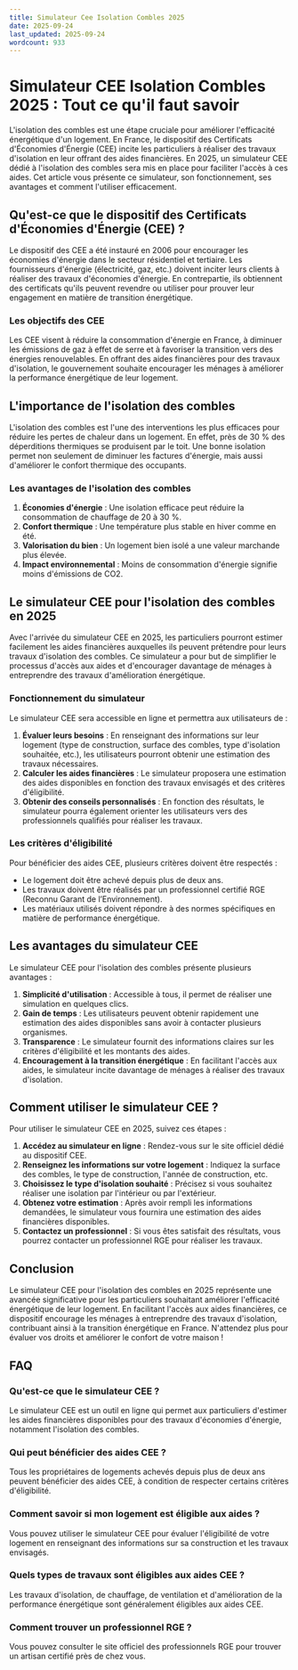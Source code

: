 ```yaml
---
title: Simulateur Cee Isolation Combles 2025
date: 2025-09-24
last_updated: 2025-09-24
wordcount: 933
---
```


# Simulateur CEE Isolation Combles 2025 : Tout ce qu'il faut savoir

L'isolation des combles est une étape cruciale pour améliorer l'efficacité énergétique d'un logement. En France, le dispositif des Certificats d'Économies d'Énergie (CEE) incite les particuliers à réaliser des travaux d'isolation en leur offrant des aides financières. En 2025, un simulateur CEE dédié à l'isolation des combles sera mis en place pour faciliter l'accès à ces aides. Cet article vous présente ce simulateur, son fonctionnement, ses avantages et comment l'utiliser efficacement.

## Qu'est-ce que le dispositif des Certificats d'Économies d'Énergie (CEE) ?

Le dispositif des CEE a été instauré en 2006 pour encourager les économies d'énergie dans le secteur résidentiel et tertiaire. Les fournisseurs d'énergie (électricité, gaz, etc.) doivent inciter leurs clients à réaliser des travaux d'économies d'énergie. En contrepartie, ils obtiennent des certificats qu'ils peuvent revendre ou utiliser pour prouver leur engagement en matière de transition énergétique.

### Les objectifs des CEE

Les CEE visent à réduire la consommation d'énergie en France, à diminuer les émissions de gaz à effet de serre et à favoriser la transition vers des énergies renouvelables. En offrant des aides financières pour des travaux d'isolation, le gouvernement souhaite encourager les ménages à améliorer la performance énergétique de leur logement.

## L'importance de l'isolation des combles

L'isolation des combles est l'une des interventions les plus efficaces pour réduire les pertes de chaleur dans un logement. En effet, près de 30 % des déperditions thermiques se produisent par le toit. Une bonne isolation permet non seulement de diminuer les factures d'énergie, mais aussi d'améliorer le confort thermique des occupants.

### Les avantages de l'isolation des combles

1. **Économies d'énergie** : Une isolation efficace peut réduire la consommation de chauffage de 20 à 30 %.
2. **Confort thermique** : Une température plus stable en hiver comme en été.
3. **Valorisation du bien** : Un logement bien isolé a une valeur marchande plus élevée.
4. **Impact environnemental** : Moins de consommation d'énergie signifie moins d'émissions de CO2.

## Le simulateur CEE pour l'isolation des combles en 2025

Avec l'arrivée du simulateur CEE en 2025, les particuliers pourront estimer facilement les aides financières auxquelles ils peuvent prétendre pour leurs travaux d'isolation des combles. Ce simulateur a pour but de simplifier le processus d'accès aux aides et d'encourager davantage de ménages à entreprendre des travaux d'amélioration énergétique.

### Fonctionnement du simulateur

Le simulateur CEE sera accessible en ligne et permettra aux utilisateurs de :

1. **Évaluer leurs besoins** : En renseignant des informations sur leur logement (type de construction, surface des combles, type d'isolation souhaitée, etc.), les utilisateurs pourront obtenir une estimation des travaux nécessaires.
2. **Calculer les aides financières** : Le simulateur proposera une estimation des aides disponibles en fonction des travaux envisagés et des critères d'éligibilité.
3. **Obtenir des conseils personnalisés** : En fonction des résultats, le simulateur pourra également orienter les utilisateurs vers des professionnels qualifiés pour réaliser les travaux.

### Les critères d'éligibilité

Pour bénéficier des aides CEE, plusieurs critères doivent être respectés :

- Le logement doit être achevé depuis plus de deux ans.
- Les travaux doivent être réalisés par un professionnel certifié RGE (Reconnu Garant de l’Environnement).
- Les matériaux utilisés doivent répondre à des normes spécifiques en matière de performance énergétique.

## Les avantages du simulateur CEE

Le simulateur CEE pour l'isolation des combles présente plusieurs avantages :

1. **Simplicité d'utilisation** : Accessible à tous, il permet de réaliser une simulation en quelques clics.
2. **Gain de temps** : Les utilisateurs peuvent obtenir rapidement une estimation des aides disponibles sans avoir à contacter plusieurs organismes.
3. **Transparence** : Le simulateur fournit des informations claires sur les critères d'éligibilité et les montants des aides.
4. **Encouragement à la transition énergétique** : En facilitant l'accès aux aides, le simulateur incite davantage de ménages à réaliser des travaux d'isolation.

## Comment utiliser le simulateur CEE ?

Pour utiliser le simulateur CEE en 2025, suivez ces étapes :

1. **Accédez au simulateur en ligne** : Rendez-vous sur le site officiel dédié au dispositif CEE.
2. **Renseignez les informations sur votre logement** : Indiquez la surface des combles, le type de construction, l'année de construction, etc.
3. **Choisissez le type d'isolation souhaité** : Précisez si vous souhaitez réaliser une isolation par l'intérieur ou par l'extérieur.
4. **Obtenez votre estimation** : Après avoir rempli les informations demandées, le simulateur vous fournira une estimation des aides financières disponibles.
5. **Contactez un professionnel** : Si vous êtes satisfait des résultats, vous pourrez contacter un professionnel RGE pour réaliser les travaux.

## Conclusion

Le simulateur CEE pour l'isolation des combles en 2025 représente une avancée significative pour les particuliers souhaitant améliorer l'efficacité énergétique de leur logement. En facilitant l'accès aux aides financières, ce dispositif encourage les ménages à entreprendre des travaux d'isolation, contribuant ainsi à la transition énergétique en France. N'attendez plus pour évaluer vos droits et améliorer le confort de votre maison !

## FAQ

### Qu'est-ce que le simulateur CEE ?

Le simulateur CEE est un outil en ligne qui permet aux particuliers d'estimer les aides financières disponibles pour des travaux d'économies d'énergie, notamment l'isolation des combles.

### Qui peut bénéficier des aides CEE ?

Tous les propriétaires de logements achevés depuis plus de deux ans peuvent bénéficier des aides CEE, à condition de respecter certains critères d'éligibilité.

### Comment savoir si mon logement est éligible aux aides ?

Vous pouvez utiliser le simulateur CEE pour évaluer l'éligibilité de votre logement en renseignant des informations sur sa construction et les travaux envisagés.

### Quels types de travaux sont éligibles aux aides CEE ?

Les travaux d'isolation, de chauffage, de ventilation et d'amélioration de la performance énergétique sont généralement éligibles aux aides CEE.

### Comment trouver un professionnel RGE ?

Vous pouvez consulter le site officiel des professionnels RGE pour trouver un artisan certifié près de chez vous.
